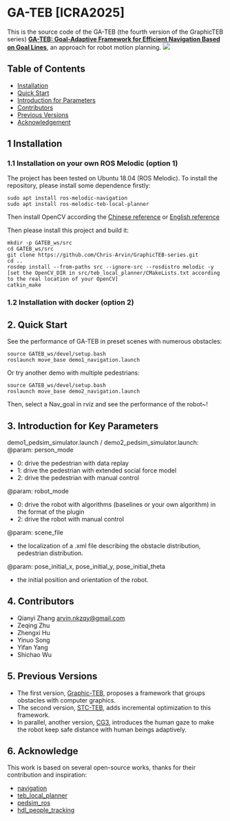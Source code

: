 # GA-TEB [ICRA2025]
This is the source code of the GA-TEB (the fourth version of the GraphicTEB series) [**GA-TEB: Goal-Adaptive Framework for Efficient Navigation Based on Goal Lines**](https://arxiv.org/abs/2409.10009), an approach for robot motion planning.
[![](https://github.com/user-attachments/assets/5943bc15-ec92-4a07-8aaa-a8c866e9eb6e)](https://www.youtube.com/watch?v=1K7Klxig8CU)



## Table of Contents
* [Installation](#1-Installation)
* [Quick Start](#2-Quick-Start)
* [Introduction for Parameters](#3-Introduction-for-Key-Parameters)
* [Contributors](#4-Contributors)
* [Previous Versions](#5-Previous-Versions)
* [Acknowledgement](#6-Acknowledge)

## 1 Installation

### 1.1 Installation on your own ROS Melodic (option 1)
The project has been tested on Ubuntu 18.04 (ROS Melodic). To install the repository, please install some dependence firstly: 
```
sudo apt install ros-melodic-navigation
sudo apt install ros-melodic-teb-local-planner
```
Then install OpenCV according the [Chinese reference](https://blog.csdn.net/KIK9973/article/details/118830187) or [English reference](https://docs.opencv.org/4.x/d7/d9f/tutorial_linux_install.html)

Then please install this project and build it: 
```
mkdir -p GATEB_ws/src
cd GATEB_ws/src
git clone https://github.com/Chris-Arvin/GraphicTEB-series.git
cd ..
rosdep install --from-paths src --ignore-src --rosdistro melodic -y
[set the OpenCV_DIR in src/teb_local_planner/CMakeLists.txt according to the real location of your OpenCV]
catkin_make
```

### 1.2 Installation with docker (option 2)


## 2. Quick Start
See the performance of GA-TEB in preset scenes with numerous obstacles: 
```
source GATEB_ws/devel/setup.bash
roslaunch move_base demo1_navigation.launch
```
Or try another demo with multiple pedestrians: 
```
source GATEB_ws/devel/setup.bash
roslaunch move_base demo2_navigation.launch
```
Then, select a Nav_goal in rviz and see the performance of the robot~!


## 3. Introduction for Key Parameters

demo1_pedsim_simulator.launch / demo2_pedsim_simulator.launch: 
@param: person_mode
* 0: drive the pedestrian with data replay
* 1: drive the pedestrian with extended social force model
* 2: drive the pedestrian with manual control

@param: robot_mode
* 0: drive the robot with algorithms (baselines or your own algorithm) in the format of the plugin
* 2: drive the robot with manual control

@param: scene_file
* the localization of a .xml file describing the obstacle distribution, pedestrian distribution. 

@param: pose_initial_x, pose_initial_y, pose_initial_theta
* the initial position and orientation of the robot.


## 4. Contributors
* Qianyi Zhang  arvin.nkzqy@gmail.com
* Zeqing Zhu
* Zhengxi Hu
* Yinuo Song
* Yifan Yang
* Shichao Wu


## 5. Previous Versions
* The first version, <a href="https://ieeexplore.ieee.org/document/10210322">Graphic-TEB</a>, proposes a framework that groups obstacles with computer graphics.
* The second version, <a href="https://github.com/Chris-Arvin/STC-TEB">STC-TEB</a>, adds incremental optimization to this framework.
* In parallel, another version, <a href="https://ieeexplore.ieee.org/document/10161222">CG3</a>, introduces the human gaze to make the robot keep safe distance with human beings adaptively. 


## 6. Acknowledge
This work is based on several open-source works, thanks for their contribution and inspiration: 
* [navigation](https://github.com/ros-planning/navigation)
* [teb_local_planner](https://github.com/rst-tu-dortmund/teb_local_planner)
* [pedsim_ros](https://github.com/srl-freiburg/pedsim_ros)
* [hdl_people_tracking](https://github.com/koide3/hdl_people_tracking)
